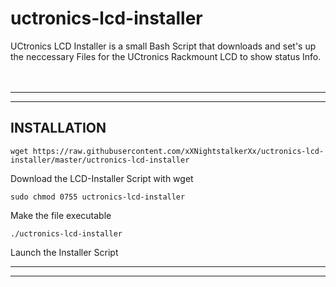 # uctronics-lcd-installer
UCtronics LCD Installer is a small Bash Script that downloads and set's up the neccessary Files for the UCtronics Rackmount LCD to show status Info.
</br>
</br>
</br>

--------------------------------------------------------------------------------
--------------------------------------------------------------------------------
INSTALLATION
-
    wget https://raw.githubusercontent.com/xXNightstalkerXx/uctronics-lcd-installer/master/uctronics-lcd-installer
Download the LCD-Installer Script with wget

    sudo chmod 0755 uctronics-lcd-installer
Make the file executable

    ./uctronics-lcd-installer
Launch the Installer Script

---------------------------------------------------------------------------------
---------------------------------------------------------------------------------
